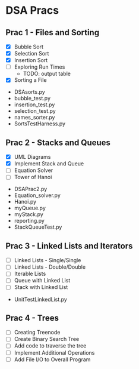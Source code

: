 # DSA Pracs

## Prac 1 - Files and Sorting

 - [x] Bubble Sort 
 - [x] Selection Sort
 - [x] Insertion Sort
 - [ ] Exploring Run Times
    - TODO: output table
 - [x] Sorting a File
    
 * DSAsorts.py
 * bubble_test.py
 * insertion_test.py
 * selection_test.py
 * names_sorter.py
 * SortsTestHarness.py

## Prac 2 - Stacks and Queues

 - [x] UML Diagrams
 - [x] Implement Stack and Queue
 - [ ] Equation Solver
 - [ ] Tower of Hanoi
 
 * DSAPrac2.py
 * Equation_solver.py
 * Hanoi.py
 * myQueue.py
 * myStack.py
 * reporting.py
 * StackQueueTest.py
    
## Prac 3 - Linked Lists and Iterators

 - [ ] Linked Lists - Single/Single
 - [ ] Linked Lists - Double/Double 
 - [ ] Iterable Lists
 - [ ] Queue with Linked List
 - [ ] Stack with Linked List
 
 * UnitTestLinkedList.py
 
 ## Prac 4 - Trees
 
 - [ ] Creating Treenode
 - [ ] Create Binary Search Tree
 - [ ] Add code to traverse the tree
 - [ ] Implement Additional Operations
 - [ ] Add File I/O to Overall Program